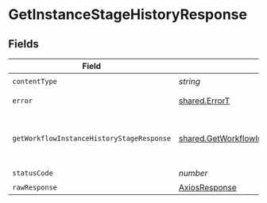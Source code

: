 # GetInstanceStageHistoryResponse


## Fields

| Field                                                                                                            | Type                                                                                                             | Required                                                                                                         | Description                                                                                                      |
| ---------------------------------------------------------------------------------------------------------------- | ---------------------------------------------------------------------------------------------------------------- | ---------------------------------------------------------------------------------------------------------------- | ---------------------------------------------------------------------------------------------------------------- |
| `contentType`                                                                                                    | *string*                                                                                                         | :heavy_check_mark:                                                                                               | N/A                                                                                                              |
| `error`                                                                                                          | [shared.ErrorT](../../models/shared/errort.md)                                                                   | :heavy_minus_sign:                                                                                               | General error                                                                                                    |
| `getWorkflowInstanceHistoryStageResponse`                                                                        | [shared.GetWorkflowInstanceHistoryStageResponse](../../models/shared/getworkflowinstancehistorystageresponse.md) | :heavy_minus_sign:                                                                                               | The workflow instance stage history                                                                              |
| `statusCode`                                                                                                     | *number*                                                                                                         | :heavy_check_mark:                                                                                               | N/A                                                                                                              |
| `rawResponse`                                                                                                    | [AxiosResponse](https://axios-http.com/docs/res_schema)                                                          | :heavy_minus_sign:                                                                                               | N/A                                                                                                              |